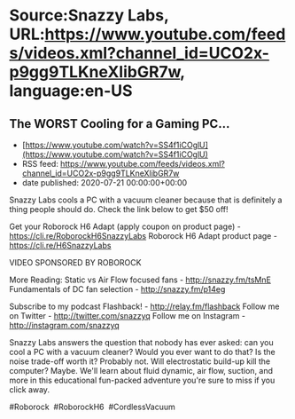 # Source:Snazzy Labs, URL:https://www.youtube.com/feeds/videos.xml?channel_id=UCO2x-p9gg9TLKneXlibGR7w, language:en-US

## The WORST Cooling for a Gaming PC...
 - [https://www.youtube.com/watch?v=SS4f1iCOglU](https://www.youtube.com/watch?v=SS4f1iCOglU)
 - RSS feed: https://www.youtube.com/feeds/videos.xml?channel_id=UCO2x-p9gg9TLKneXlibGR7w
 - date published: 2020-07-21 00:00:00+00:00

Snazzy Labs cools a PC with a vacuum cleaner because that is definitely a thing people should do. 
Check the link below to get $50 off!

Get your Roborock H6 Adapt (apply coupon on product page) - https://cli.re/RoborockH6SnazzyLabs
Roborock H6 Adapt product page - https://cli.re/H6SnazzyLabs

VIDEO SPONSORED BY ROBOROCK

More Reading:
Static vs Air Flow focused fans - http://snazzy.fm/tsMnE
Fundamentals of DC fan selection - http://snazzy.fm/p14eg

Subscribe to my podcast Flashback! - http://relay.fm/flashback
Follow me on Twitter - http://twitter.com/snazzyq
Follow me on Instagram - http://instagram.com/snazzyq

Snazzy Labs answers the question that nobody has ever asked: can you cool a PC with a vacuum cleaner? Would you ever want to do that? Is the noise trade-off worth it? Probably not. Will electrostatic build-up kill the computer? Maybe. We'll learn about fluid dynamic, air flow, suction, and more in this educational fun-packed adventure you're sure to miss if you click away.

#Roborock  #RoborockH6  #CordlessVacuum

